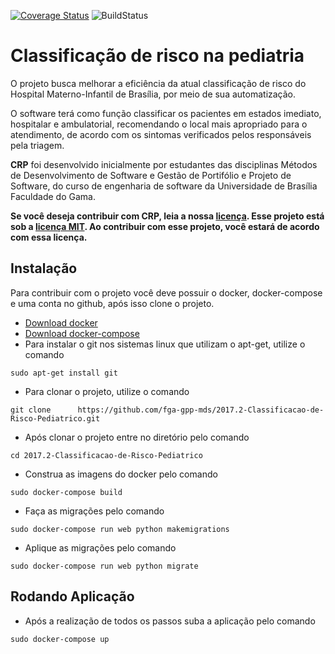   [![Coverage Status](https://coveralls.io/repos/github/fga-gpp-mds/2017.2-Classificacao-de-Risco-Pediatrico/badge.svg?branch=master)](https://coveralls.io/github/fga-gpp-mds/2017.2-Classificacao-de-Risco-Pediatrico?branch=master)
  ![BuildStatus](https://travis-ci.org/fga-gpp-mds/2017.2-Classificacao-de-Risco-Pediatrico.svg?branch=devel)  
# Classificação de risco na pediatria

O projeto busca melhorar a eficiência da atual classificação de risco do Hospital Materno-Infantil de Brasília, por meio de sua automatização.

O software terá como função classificar os pacientes em estados imediato,  hospitalar e ambulatorial, recomendando o local mais apropriado para o atendimento, de acordo com os sintomas verificados pelos responsáveis pela triagem.

**CRP** foi desenvolvido inicialmente por estudantes das disciplinas Métodos de Desenvolvimento de Software e Gestão de Portifólio e Projeto de Software, do curso de engenharia de software da Universidade de Brasília Faculdade do Gama.


**Se você deseja contribuir com CRP, leia a nossa [licença](https://github.com/fga-gpp-mds/2017.2-Classificacao-de-Risco-Pediatrico/blob/master/LICENSE). Esse projeto está sob a [licença MIT](https://mit-license.org/). Ao contribuir com esse projeto, você estará de acordo com essa licença.**


## Instalação

Para contribuir com o projeto você deve possuir o docker, docker-compose e uma conta no github, após isso clone o projeto.
  - [Download docker](https://docs.docker.com/engine/installation/)
  - [Download docker-compose](https://docs.docker.com/compose/install/)
  - Para instalar o git nos sistemas linux que utilizam o apt-get, utilize o comando

  ``` sudo apt-get install git ```

  - Para clonar o projeto, utilize o comando

  `git clone      https://github.com/fga-gpp-mds/2017.2-Classificacao-de-Risco-Pediatrico.git`

  - Após clonar o projeto entre no diretório pelo comando

  `cd 2017.2-Classificacao-de-Risco-Pediatrico`

  - Construa as imagens do docker pelo comando

  `sudo docker-compose build`

  - Faça as migrações pelo comando

  `sudo docker-compose run web python makemigrations`

  - Aplique as migrações pelo comando

  `sudo docker-compose run web python migrate`

  ## Rodando Aplicação

  - Após a realização de todos os passos suba a aplicação pelo comando

  `sudo docker-compose up`
